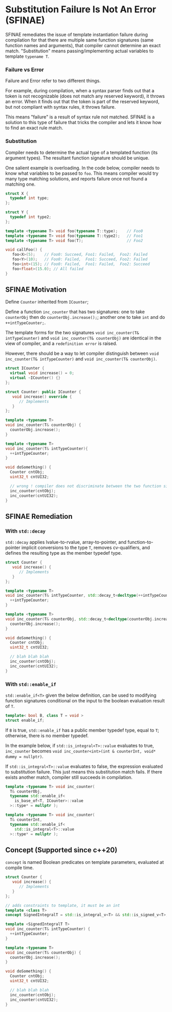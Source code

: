 # Substitution Failure Is Not An Error (SFINAE)

SFINAE remediates the issue of template instantiation failure during compilation for that there are multiple same function signatures (same function names and arguments), that compiler cannot determine an exact match.
"Substitution" means passing/implementing actual variables to template `typename T`.

### Failure vs Error

Failure and Error refer to two different things.

For example, during compilation, when a syntax parser finds out that a token is not recognizable (does not match any reserved keyword), it throws an error. When it finds out that the token is part of the reserved keyword, but not compliant with syntax rules, it throws failure.

This means "failure" is a result of syntax rule not matched. SFINAE is a solution to this type of failure that tricks the compiler and lets it know how to find an exact rule match.

### Substitution

Compiler needs to determine the actual type of a templated function (its argument types). The resultant function signature should be unique.

One salient example is overloading. In the code below, compiler needs to know what variables to be passed to `foo`. 
This means compiler would try many type matching solutions, and reports failure once not found a matching one.

```cpp
struct X {
  typedef int type;
};

struct Y {
  typedef int type2;
};

template <typename T> void foo(typename T::type);    // Foo0
template <typename T> void foo(typename T::type2);   // Foo1
template <typename T> void foo(T);                   // Foo2

void callFoo() {
   foo<X>(5);    // Foo0: Succeed, Foo1: Failed,  Foo2: Failed
   foo<Y>(10);   // Foo0: Failed,  Foo1: Succeed, Foo2: Failed
   foo<int>(15); // Foo0: Failed,  Foo1: Failed,  Foo2: Succeed
   foo<float>(15.0); // All failed
}
```

## SFINAE Motivation

Define `Counter` inherited from `ICounter`; 

Define a function `inc_counter` that has two signatures: one to take `counterObj` then do `counterObj.increase();`; another one to take `int` and do `++intTypeCounter;`.

The template forms for the two signatures
`void inc_counter(T& intTypeCounter)` and `void inc_counter(T& counterObj)` are identical in the view of compiler, and a `redefinition error` is raised.

However, there should be a way to let compiler distinguish between `void inc_counter(T& intTypeCounter)` and `void inc_counter(T& counterObj)`.

```cpp
struct ICounter {
  virtual void increase() = 0;
  virtual ~ICounter() {}
};

struct Counter: public ICounter {
   void increase() override {
      // Implements
   }
};

template <typename T>
void inc_counter(T& counterObj) {
  counterObj.increase();
}

template <typename T>
void inc_counter(T& intTypeCounter){
  ++intTypeCounter;
}

void doSomething() {
  Counter cntObj;
  uint32_t cntUI32;

  // wrong ! compiler does not discriminate between the two function signatures
  inc_counter(cntObj);
  inc_counter(cntUI32);
}
```

## SFINAE Remediation

### With `std::decay`

`std::decay` applies lvalue-to-rvalue, array-to-pointer, and function-to-pointer implicit conversions to the type `T`, removes cv-qualifiers, and defines the resulting type as the member typedef type. 

```cpp
struct Counter {
   void increase() {
      // Implements
   }
};

template <typename T>
void inc_counter(T& intTypeCounter, std::decay_t<decltype(++intTypeCounter)>* = nullptr) {
  ++intTypeCounter;
}

template <typename T>
void inc_counter(T& counterObj, std::decay_t<decltype(counterObj.increase())>* = nullptr) {
  counterObj.increase();
}

void doSomething() {
  Counter cntObj;
  uint32_t cntUI32;

  // blah blah blah
  inc_counter(cntObj);
  inc_counter(cntUI32);
}
```

### With `std::enable_if`

`std::enable_if<T>` given the below definition, can be used to modifying function signatures conditional on the input to the boolean evaluation result of `T`.

```cpp
template< bool B, class T = void >
struct enable_if;
```
If `B` is true, `std::enable_if` has a public member typedef type, equal to `T`; otherwise, there is no member typedef.

In the example below, if `std::is_integral<T>::value` evaluates to true, `inc_counter` becomes `void inc_counter<int>(int & counterInt, void* dummy = nullptr)`.

If `std::is_integral<T>::value` evaluates to false, the expression evaluated to substitution failure. This just means this substitution match fails. If there exists another match, compiler still succeeds in compilation. 

```cpp
template <typename T> void inc_counter(
  T& counterObj, 
  typename std::enable_if<
    is_base_of<T, ICounter>::value
  >::type* = nullptr );

template <typename T> void inc_counter(
  T& counterInt,
  typename std::enable_if<
    std::is_integral<T>::value
  >::type* = nullptr );
```

## Concept (Supported since c++20)

`concept` is named Boolean predicates on template parameters, evaluated at compile time.

```cpp
struct Counter {
   void increase() {
      // Implements
   }
};

// adds constraints to template, it must be an int 
template <class T>
concept SignedIntegralT = std::is_integral_v<T> && std::is_signed_v<T>;

template <SignedIntegralT T>
void inc_counter(T& intTypeCounter) {
  ++intTypeCounter;
}

template <typename T>
void inc_counter(T& counterObj) {
  counterObj.increase();
}

void doSomething() {
  Counter cntObj;
  uint32_t cntUI32;

  // blah blah blah
  inc_counter(cntObj);
  inc_counter(cntUI32);
}
```